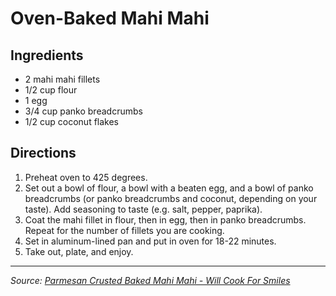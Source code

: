 # Oven-Baked Mahi Mahi

## Ingredients

- 2 mahi mahi fillets
- 1/2 cup flour
- 1 egg
- 3/4 cup panko breadcrumbs
- 1/2 cup coconut flakes

## Directions

1. Preheat oven to 425 degrees.
2. Set out a bowl of flour, a bowl with a beaten egg, and a bowl of panko breadcrumbs (or panko breadcrumbs and coconut, depending on your taste). Add seasoning to taste (e.g. salt, pepper, paprika).
3. Coat the mahi fillet in flour, then in egg, then in panko breadcrumbs. Repeat for the number of fillets you are cooking.
4. Set in aluminum-lined pan and put in oven for 18-22 minutes.
5. Take out, plate, and enjoy.

***

*Source: [Parmesan Crusted Baked Mahi Mahi - Will Cook For Smiles](https://www.willcookforsmiles.com/parmesan-crusted-baked-mahi-mahi/)*